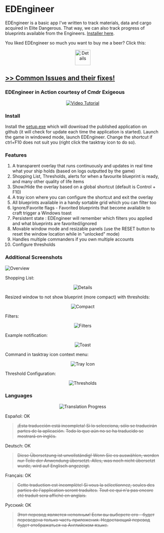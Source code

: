 # EDEngineer

EDEngineer is a basic app I've written to track materials, data and cargo acquired in Elite Dangerous. That way, we can also track progress of blueprints available from the Engineers. [Installer here](https://cdn.rawgit.com/msarilar/EDEngineer/master/EDEngineer/releases/setup.exe).

You liked EDEngineer so much you want to buy me a beer? Click this:

<p align="center">
  <a href="https://www.paypal.com/cgi-bin/webscr?cmd=_s-xclick&hosted_button_id=YHNRFX3SKZGRS" target="_blank">
    <img src="http://i.imgur.com/hWeG26O.png" alt="Details" height=50/>
  </a>
</p>

## [**>> Common Issues and their fixes!**](https://github.com/msarilar/EDEngineer/wiki/Troubleshooting-Issues)

### EDEngineer in Action courtesy of Cmdr Exigeous

<p align="center">
  <a href="https://www.youtube.com/watch?v=pkr8wWW94dw"><img src="https://i.imgur.com/Gpp2Ihl.png" alt="Video Tutorial"></a>
</p>

### Install

Install the [setup.exe](https://cdn.rawgit.com/msarilar/EDEngineer/master/EDEngineer/releases/setup.exe) which will download the published application on github (it will check for update each time the application is started). Launch the game in windowed mode, launch EDEngineer. Change the shortcut if ctrl+F10 does not suit you (right click the tasktray icon to do so).

### Features

1. A transparent overlay that runs continuously and updates in real time what your ship holds (based on logs outputted by the game)
2. Shopping List, Thresholds, alerts for when a favourite blueprint is ready, and many other quality of life items
3. Show/Hide the overlay based on a global shortcut (default is Control + F10)
4. A tray icon where you can configure the shortcut and exit the overlay
5. All blueprints available in a handy sortable grid which you can filter too
6. Ignore/Favorite flags - Favorited blueprints that become available to craft trigger a Windows toast
7. Persistent state : EDEngineer will remember which filters you applied and what blueprints are favorited/ignored
8. Movable window mode and resizable panels (use the RESET button to reset the window location while in "unlocked" mode)
9. Handles multiple commanders if you own multiple accounts
10. Configure thresholds

### Additional Screenshots

![Overview](http://i.imgur.com/mZuvsyM.png)

Shopping List:
<p align="center">
  <img src="http://i.imgur.com/jSsp7KR.png" alt="Details"/>
</p>

Resized window to not show blueprint (more compact) with thresholds:
<p align="center">
  <img src="http://i.imgur.com/1hoLVbP.png" alt="Compact"/>
</p>

Filters:
<p align="center">
  <img src="http://i.imgur.com/vLJZ92l.png" alt="Filters"/>
</p>

Example notification:
<p align="center">
  <img src="http://i.imgur.com/YBUPheF.png" alt="Toast"/>
</p>

Command in tasktray icon context menu:
<p align="center">
  <img src="http://i.imgur.com/HJxkI80.png" alt="Tray Icon"/>
</p>

Threshold Configuration:
<p align="center">
  <img src="http://i.imgur.com/mIUFSaZ.png" alt="Thresholds"/>
</p>

### Languages

<p align="center">
  <img src="http://i.imgur.com/RSeyP36.png" alt="Translation Progress"/>
</p>

Español: OK
> ~~¡Esta traducción está incompleta! Si lo selecciona, sólo se traducirán partes de la aplicación.~~
> ~~Todo lo que aún no se ha traducido se mostrará en inglés.~~

Deutsch: OK
> ~~Diese Übersetzung ist unvollständig! Wenn Sie es auswählen, werden nur Teile der Anwendung übersetzt. Alles, was noch nicht übersetzt wurde, wird auf Englisch angezeigt.~~

Français: OK
> ~~Cette traduction est incomplète! Si vous la sélectionnez, seules des parties de l'application seront traduites.~~
> ~~Tout ce qui n'a pas encore été traduit sera affiché en anglais.~~

Русский: OK
> ~~Этот перевод является неполным! Если вы выберете его - будет переведена только часть приложения. Недостающий перевод будет отображаться на Английском языке.~~
